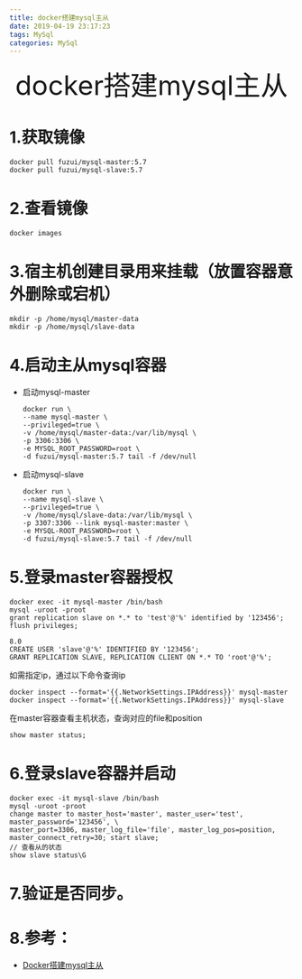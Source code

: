 ```yaml
---
title: docker搭建mysql主从
date: 2019-04-19 23:17:23
tags: MySql
categories: MySql
---
```


<div align='center' ><font size='70'>docker搭建mysql主从</font></div>

# 1.获取镜像

```shell
docker pull fuzui/mysql-master:5.7
docker pull fuzui/mysql-slave:5.7
```



# 2.查看镜像

```shell
docker images
```



# 3.宿主机创建目录用来挂载（放置容器意外删除或宕机）

```shell
mkdir -p /home/mysql/master-data
mkdir -p /home/mysql/slave-data
```



# 4.启动主从mysql容器

* 启动mysql-master

  ```shell
  docker run \
  --name mysql-master \
  --privileged=true \
  -v /home/mysql/master-data:/var/lib/mysql \
  -p 3306:3306 \
  -e MYSQL_ROOT_PASSWORD=root \
  -d fuzui/mysql-master:5.7 tail -f /dev/null
  ```

* 启动mysql-slave

  ```shell
  docker run \
  --name mysql-slave \
  --privileged=true \
  -v /home/mysql/slave-data:/var/lib/mysql \
  -p 3307:3306 --link mysql-master:master \
  -e MYSQL-ROOT_PASSWORD=root \
  -d fuzui/mysql-slave:5.7 tail -f /dev/null
  ```

  

# 5.登录master容器授权

```shell
docker exec -it mysql-master /bin/bash 
mysql -uroot -proot 
grant replication slave on *.* to 'test'@'%' identified by '123456'; 
flush privileges;

8.0
CREATE USER 'slave'@'%' IDENTIFIED BY '123456';
GRANT REPLICATION SLAVE, REPLICATION CLIENT ON *.* TO 'root'@'%';
```

如需指定ip，通过以下命令查询ip

```shell
docker inspect --format='{{.NetworkSettings.IPAddress}}' mysql-master
docker inspect --format='{{.NetworkSettings.IPAddress}}' mysql-slave
```

在master容器查看主机状态，查询对应的file和position

```shell
show master status;
```

# 6.登录slave容器并启动
```shell
docker exec -it mysql-slave /bin/bash 
mysql -uroot -proot 
change master to master_host='master', master_user='test', master_password='123456', \
master_port=3306, master_log_file='file', master_log_pos=position, master_connect_retry=30; start slave; 
// 查看从的状态 
show slave status\G
```



# 7.验证是否同步。



# 8.参考：

* [Docker搭建mysql主从](https://blog.csdn.net/supermao1013/article/details/83065682)